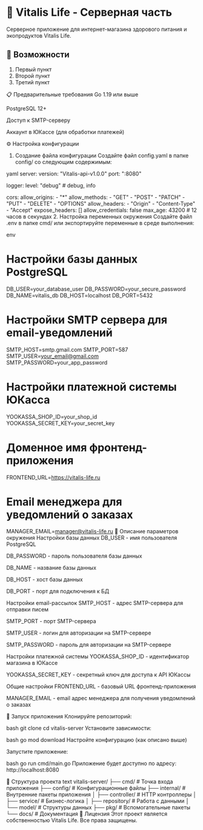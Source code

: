 # 🌿 Vitalis Life - Серверная часть


Серверное приложение для интернет-магазина здорового питания и экопродуктов Vitalis Life.

## 🚀 Возможности
1. Первый пункт
2. Второй пункт
3. Третий пункт

📋 Предварительные требования
Go 1.19 или выше

PostgreSQL 12+

Доступ к SMTP-серверу

Аккаунт в ЮКассе (для обработки платежей)

⚙️ Настройка конфигурации
1. Создание файла конфигурации
Создайте файл config.yaml в папке config/ со следующим содержимым:

yaml
server:
  version: "Vitalis-api-v1.0.0"
  port: ":8080"

logger:
  level: "debug" # debug, info

cors:
  allow_origins:
    - "*"
  allow_methods:
    - "GET"
    - "POST"
    - "PATCH"
    - "PUT"
    - "DELETE"
    - "OPTIONS"
  allow_headers:
    - "Origin"
    - "Content-Type"
    - "Accept"
  expose_headers: []
  allow_credentials: false
  max_age: 43200 # 12 часов в секундах
2. Настройка переменных окружения
Создайте файл .env в папке cmd/ или экспортируйте переменные в среде выполнения:

env
# Настройки базы данных PostgreSQL
DB_USER=your_database_user
DB_PASSWORD=your_secure_password
DB_NAME=vitalis_db
DB_HOST=localhost
DB_PORT=5432

# Настройки SMTP сервера для email-уведомлений
SMTP_HOST=smtp.gmail.com
SMTP_PORT=587
SMTP_USER=your_email@gmail.com
SMTP_PASSWORD=your_app_password

# Настройки платежной системы ЮКасса
YOOKASSA_SHOP_ID=your_shop_id
YOOKASSA_SECRET_KEY=your_secret_key

# Доменное имя фронтенд-приложения
FRONTEND_URL=https://vitalis-life.ru

# Email менеджера для уведомлений о заказах
MANAGER_EMAIL=manager@vitalis-life.ru
🔧 Описание параметров окружения
Настройки базы данных
DB_USER - имя пользователя PostgreSQL

DB_PASSWORD - пароль пользователя базы данных

DB_NAME - название базы данных

DB_HOST - хост базы данных

DB_PORT - порт для подключения к БД

Настройки email-рассылок
SMTP_HOST - адрес SMTP-сервера для отправки писем

SMTP_PORT - порт SMTP-сервера

SMTP_USER - логин для авторизации на SMTP-сервере

SMTP_PASSWORD - пароль для авторизации на SMTP-сервере

Настройки платежной системы
YOOKASSA_SHOP_ID - идентификатор магазина в ЮКассе

YOOKASSA_SECRET_KEY - секретный ключ для доступа к API ЮКассы

Общие настройки
FRONTEND_URL - базовый URL фронтенд-приложения

MANAGER_EMAIL - email адрес менеджера для получения уведомлений о заказах

🚀 Запуск приложения
Клонируйте репозиторий:

bash
git clone <repository-url>
cd vitalis-server
Установите зависимости:

bash
go mod download
Настройте конфигурацию (как описано выше)

Запустите приложение:

bash
go run cmd/main.go
Приложение будет доступно по адресу: http://localhost:8080

📁 Структура проекта
text
vitalis-server/
├── cmd/                 # Точка входа приложения
├── config/              # Конфигурационные файлы
├── internal/            # Внутренние пакеты приложения
│   ├── controller/      # HTTP контроллеры
│   ├── service/         # Бизнес-логика
│   ├── repository/      # Работа с данными
│   └── model/           # Структуры данных
├── pkg/                 # Вспомогательные пакеты
└── docs/                # Документация
📄 Лицензия
Этот проект является собственностью Vitalis Life. Все права защищены.
